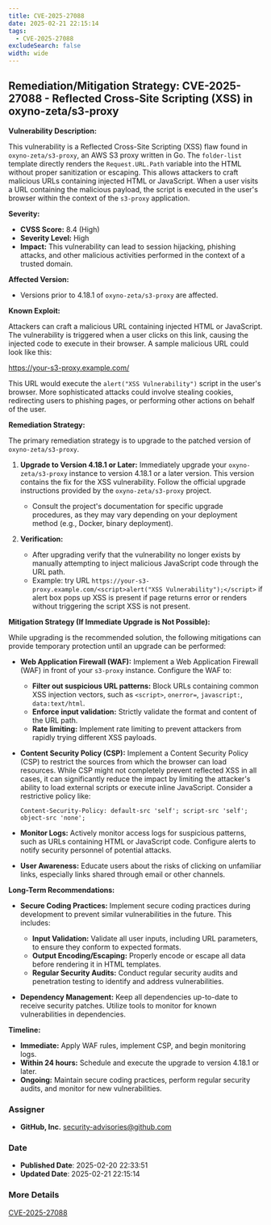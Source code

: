 ```yaml
---
title: CVE-2025-27088
date: 2025-02-21 22:15:14
tags:
  - CVE-2025-27088
excludeSearch: false
width: wide
---
```


## Remediation/Mitigation Strategy: CVE-2025-27088 - Reflected Cross-Site Scripting (XSS) in oxyno-zeta/s3-proxy

**Vulnerability Description:**

This vulnerability is a Reflected Cross-Site Scripting (XSS) flaw found in `oxyno-zeta/s3-proxy`, an AWS S3 proxy written in Go.  The `folder-list` template directly renders the `Request.URL.Path` variable into the HTML without proper sanitization or escaping. This allows attackers to craft malicious URLs containing injected HTML or JavaScript.  When a user visits a URL containing the malicious payload, the script is executed in the user's browser within the context of the `s3-proxy` application.

**Severity:**

*   **CVSS Score:** 8.4 (High)
*   **Severity Level:** High
*   **Impact:** This vulnerability can lead to session hijacking, phishing attacks, and other malicious activities performed in the context of a trusted domain.

**Affected Version:**

*   Versions prior to 4.18.1 of `oxyno-zeta/s3-proxy` are affected.

**Known Exploit:**

Attackers can craft a malicious URL containing injected HTML or JavaScript. The vulnerability is triggered when a user clicks on this link, causing the injected code to execute in their browser.  A sample malicious URL could look like this:

https://your-s3-proxy.example.com/<script>alert("XSS Vulnerability");</script>

This URL would execute the `alert("XSS Vulnerability")` script in the user's browser. More sophisticated attacks could involve stealing cookies, redirecting users to phishing pages, or performing other actions on behalf of the user.

**Remediation Strategy:**

The primary remediation strategy is to upgrade to the patched version of `oxyno-zeta/s3-proxy`.

1.  **Upgrade to Version 4.18.1 or Later:** Immediately upgrade your `oxyno-zeta/s3-proxy` instance to version 4.18.1 or a later version. This version contains the fix for the XSS vulnerability. Follow the official upgrade instructions provided by the `oxyno-zeta/s3-proxy` project.

    *   Consult the project's documentation for specific upgrade procedures, as they may vary depending on your deployment method (e.g., Docker, binary deployment).

2. **Verification:**
    * After upgrading verify that the vulnerability no longer exists by manually attempting to inject malicious JavaScript code through the URL path.
    * Example: try URL `https://your-s3-proxy.example.com/<script>alert("XSS Vulnerability");</script>` if alert box pops up XSS is present if page returns error or renders without triggering the script XSS is not present.

**Mitigation Strategy (If Immediate Upgrade is Not Possible):**

While upgrading is the recommended solution, the following mitigations can provide temporary protection until an upgrade can be performed:

*   **Web Application Firewall (WAF):**  Implement a Web Application Firewall (WAF) in front of your `s3-proxy` instance.  Configure the WAF to:
    *   **Filter out suspicious URL patterns:**  Block URLs containing common XSS injection vectors, such as `<script>`, `onerror=`, `javascript:`, `data:text/html`.
    *   **Enforce input validation:**  Strictly validate the format and content of the URL path.
    *   **Rate limiting:**  Implement rate limiting to prevent attackers from rapidly trying different XSS payloads.

*   **Content Security Policy (CSP):** Implement a Content Security Policy (CSP) to restrict the sources from which the browser can load resources. While CSP might not completely prevent reflected XSS in all cases, it can significantly reduce the impact by limiting the attacker's ability to load external scripts or execute inline JavaScript. Consider a restrictive policy like:

        Content-Security-Policy: default-src 'self'; script-src 'self'; object-src 'none';
    
*   **Monitor Logs:** Actively monitor access logs for suspicious patterns, such as URLs containing HTML or JavaScript code.  Configure alerts to notify security personnel of potential attacks.

*   **User Awareness:** Educate users about the risks of clicking on unfamiliar links, especially links shared through email or other channels.

**Long-Term Recommendations:**

*   **Secure Coding Practices:**  Implement secure coding practices during development to prevent similar vulnerabilities in the future. This includes:
    *   **Input Validation:** Validate all user inputs, including URL parameters, to ensure they conform to expected formats.
    *   **Output Encoding/Escaping:** Properly encode or escape all data before rendering it in HTML templates.
    *   **Regular Security Audits:** Conduct regular security audits and penetration testing to identify and address vulnerabilities.

*   **Dependency Management:** Keep all dependencies up-to-date to receive security patches. Utilize tools to monitor for known vulnerabilities in dependencies.

**Timeline:**

*   **Immediate:** Apply WAF rules, implement CSP, and begin monitoring logs.
*   **Within 24 hours:** Schedule and execute the upgrade to version 4.18.1 or later.
*   **Ongoing:** Maintain secure coding practices, perform regular security audits, and monitor for new vulnerabilities.

### Assigner
- **GitHub, Inc.** <security-advisories@github.com>

### Date
- **Published Date**: 2025-02-20 22:33:51
- **Updated Date**: 2025-02-21 22:15:14

### More Details
[CVE-2025-27088](https://www.cvedetails.com/cve/CVE-2025-27088)